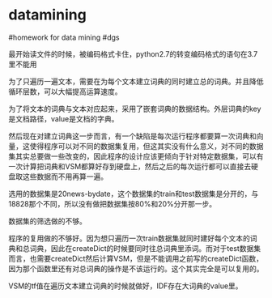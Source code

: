 # datamining
#homework for data mining
#dgs

最开始读文件的时候，被编码格式卡住，python2.7的转变编码格式的语句在3.7里不能用

为了只遍历一遍文本，需要在为每个文本建立词典的同时建立总的词典。并且降低循环层数，可以大幅提高运算速度。

为了将文本的词典与文本对应起来，采用了嵌套词典的数据结构。外层词典的key是文档路径，value是文档的字典。

然后现在对建立词典这一步而言，有一个缺陷是每次运行程序都要算一次词典和向量，这使得程序可以对不同的数据集复用，但这其实没有什么意义，对不同的数据集其实总要做一些改变的，因此程序的设计应该更倾向于针对特定数据集，可以有一次计算把词典和VSM都算好存到硬盘上，然后之后的每次运行都可以直接去硬盘取这些数据而不用再算一遍。

选用的数据集是20news-bydate，这个数据集的train和test数据集是分开的，与18828那个不同，所以没有做把数据集按80%和20%分开那一步。

数据集的筛选做的不够。

程序的复用做的不够好。因为想只遍历一次train数据集就同时建好每个文本的词典和总词典，因此在createDict的时候要同时往总词典里添词。而对于test数据集而言，也需要createDict然后计算VSM，但是不能调用之前写的createDict函数，因为那个函数里还有对总词典的操作是不该运行的。这个其实完全是可以复用的。

VSM的tf值在遍历文本建立词典的时候就做好，IDF存在大词典的value里。


